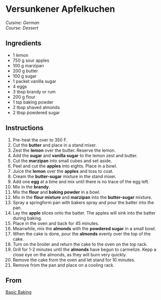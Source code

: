 # Versunkener Apfelkuchen

_Cuisine:  German_<br />
_Course:  Dessert_

## Ingredients

- 1 lemon
- 750 g sour apples
- 100 g marzipan
- 200 g butter
- 100 g sugar
- 1 packet vanilla sugar
- 4 eggs
- 3 tbsp brandy or rum
- 200 g flour
- 1 tsp baking powder
- 2 tbsp shaved almonds
- 2 tbsp powdered sugar

## Instructions

1. Pre-heat the over to 350 F.
1. Cut the **butter** and place in a stand mixer.
1. Zest the **lemon** over the butter.  Reserve the lemon.
1. Add the **sugar** and **vanilla sugar** to the lemon zest and butter.
1. Cut the **marzipan** into small cubes and set aside.
1. Peel and cut the **apples** into eights.  Place in a bowl.
1. Juice the **lemon** over the **apples** and toss to coat.
1. Cream the **butter-sugar** mixture in the stand mixer.
1. Add one **egg** at a time and mix until there is no trace of the egg left.
1. Mix in the **brandy**.
1. Mix the **flour** and **baking powder** in a bowl.
1. Mix in the **flour mixture** and **marzipan** into the **butter-sugar** mixture.
1. Spray a springform pan with bakers spray and pour the batter into the pan.
1. Lay the **apple** slices onto the batter.  The apples will sink into the batter during baking.
1. Place in the oven and back for 45 minutes.
1. Meanwhile, mix the **almonds** with the **powdered sugar** in a small bowl.
1. When the cake is done, pour the **almonds** evenly over the top of the cake.
1. Turn on the broiler and return the cake to the oven on the top rack.
1. Grill for 1-2 minutes until the **almonds** have begun to carmelize.  Kepp a close eye on the almonds, as they will burn very quickly.
1. Remove the cake from the oven and let stand for 10 minutes.
1. Remove from the pan and place on a cooling rack.

## From

[Basic Baking](https://www.amazon.de/Basic-baking-Sebastian-Dickhaut/dp/3774216428)